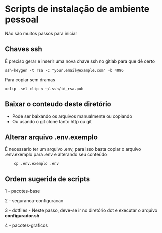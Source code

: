 # Scripts de instalação de ambiente pessoal

Não são muitos passos para iniciar

## Chaves ssh

É preciso gerar e inserir uma nova chave ssh no gitlab para que dê certo

```
ssh-keygen -t rsa -C "your.email@example.com" -b 4096

```

Para copiar sem dramas

```
xclip -sel clip < ~/.ssh/id_rsa.pub
```

## Baixar o conteudo deste diretório

- Pode ser baixando os arquivos manualmente ou copiando
- Ou usando o git clone tanto http ou git

## Alterar arquivo .env.exemplo

É necessario ter um arquivo .env, para isso basta copiar o arquivo .env.exemplo para .env e
alterando seu conteúdo

```
	cp .env.exemplo .env

```

## Ordem sugerida de scripts

1 - pacotes-base

2 - seguranca-configuracao

3 - dotfiles - Neste passo, deve-se ir no diretório dot e executar o arquivo **configurador.sh**

4 - pacotes-graficos
